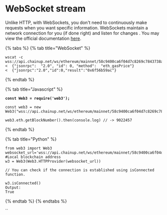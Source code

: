 # WebSocket stream

Unlike HTTP, with WebSockets, you don't need to continuously make requests when you want specific information. WebSockets maintain a network connection for you (if done right) and listen for changes . You may view the official documentation [here](https://ethereum.org/ml/developers/tutorials/using-websockets/).&#x20;

{% tabs %}
{% tab title="WebSocket" %}
```
wscat -c wss://api.chainup.net/ws/ethereum/mainnet/58c9400ca6f04d7c8269c7843738aedd
<  {"jsonrpc":  "2.0", "id": 0, "method":  "eth_gasPrice"}
<  {"jsonrpc":"2.0","id":0,"result":"0x6f56b59ac"}
```
{% endtab %}

{% tab title="Javascript" %}
<pre><code><strong>const Web3 = require('web3');
</strong>
const web3 = new Web3("wss://api.chainup.net/ws/ethereum/mainnet/58c9400ca6f04d7c8269c7843738aedd")

web3.eth.getBlockNumber().then(console.log) // -> 9022457
</code></pre>
{% endtab %}

{% tab title="Python" %}
```
from web3 import Web3
websocket_url='wss://api.chainup.net/ws/ethereum/mainnet/58c9400ca6f04d7c8269c7843738aedd'  #Local blockchain address
w3 = Web3(Web3.HTTPProvider(websocket_url))

// You can check if the connection is established using isConnected function.

w3.isConnected()
Output:
True
```
{% endtab %}
{% endtabs %}

``
